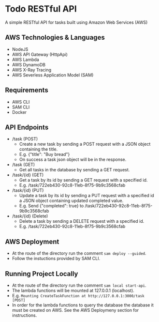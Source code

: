 # Todo RESTful API

A simple RESTful API for tasks built using Amazon Web Services (AWS)

## AWS Technologies & Languages 

- NodeJS
- AWS API Gateway (HttpApi)
- AWS Lambda
- AWS DynamoDB
- AWS X-Ray Tracing
- AWS Severless Application Model (SAM)

## Requirements

- AWS CLI
- SAM CLI
- Docker

## API Endpoints 

- /task (POST)
    - Create a new task by sending a POST request with a JSON object containing the title.
    - E.g. {"title": "Buy bread"}
    - On success a task json object will be in the response.
- /task (GET)
    - Get all tasks in the database by sending a GET request.
- /task/{id} (GET)
    - Get a task by its id by sending a GET request with a specified id.
    - E.g. /task/722eb430-92c8-11eb-8f75-9b9c3568cfab
- /task/{id} (PUT)
    - Update a task by its id by sending a PUT request with a specified id a JSON object containing updated completed value.
    - E.g. Send {"completed": true} to /task/722eb430-92c8-11eb-8f75-9b9c3568cfab
- /task/{id} (Delete)
    - Delete a task by sending a DELETE request with a specified id.
    - E.g. /task/722eb430-92c8-11eb-8f75-9b9c3568cfab

## AWS Deployment

- At the route of the directory run the comment `sam deploy --guided`.
- Follow the instuctions provided by SAM CLI.

## Running Project Locally

- At the route of the directory run the comment `sam local start-api`.
- The lambda functions will be mounted at 127.0.0.1 (localhost).
- E.g. `Mounting CreateTaskFunction at http://127.0.0.1:3000/task [POST]`
- In order for the lambda functions to query the database the database it must be created on AWS. See the AWS Deploymeny section for instructions.


